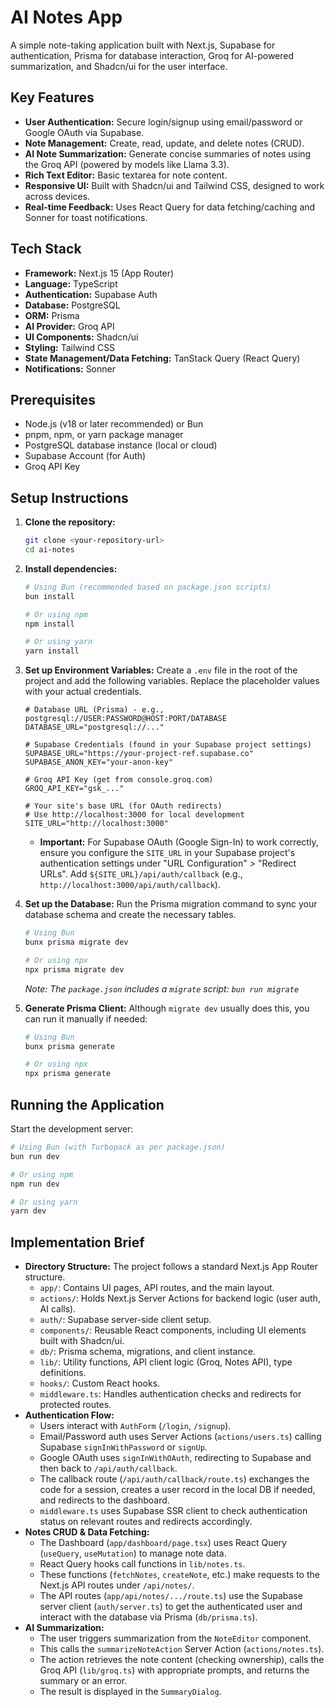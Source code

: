 # AI Notes App

A simple note-taking application built with Next.js, Supabase for authentication, Prisma for database interaction, Groq for AI-powered summarization, and Shadcn/ui for the user interface.

## Key Features

*   **User Authentication:** Secure login/signup using email/password or Google OAuth via Supabase.
*   **Note Management:** Create, read, update, and delete notes (CRUD).
*   **AI Note Summarization:** Generate concise summaries of notes using the Groq API (powered by models like Llama 3.3).
*   **Rich Text Editor:** Basic textarea for note content.
*   **Responsive UI:** Built with Shadcn/ui and Tailwind CSS, designed to work across devices.
*   **Real-time Feedback:** Uses React Query for data fetching/caching and Sonner for toast notifications.

## Tech Stack

*   **Framework:** Next.js 15 (App Router)
*   **Language:** TypeScript
*   **Authentication:** Supabase Auth
*   **Database:** PostgreSQL
*   **ORM:** Prisma
*   **AI Provider:** Groq API
*   **UI Components:** Shadcn/ui
*   **Styling:** Tailwind CSS
*   **State Management/Data Fetching:** TanStack Query (React Query)
*   **Notifications:** Sonner

## Prerequisites

*   Node.js (v18 or later recommended) or Bun
*   pnpm, npm, or yarn package manager
*   PostgreSQL database instance (local or cloud)
*   Supabase Account (for Auth)
*   Groq API Key

## Setup Instructions

1.  **Clone the repository:**
    ```bash
    git clone <your-repository-url>
    cd ai-notes
    ```

2.  **Install dependencies:**
    ```bash
    # Using Bun (recommended based on package.json scripts)
    bun install

    # Or using npm
    npm install

    # Or using yarn
    yarn install
    ```

3.  **Set up Environment Variables:**
    Create a `.env` file in the root of the project and add the following variables. Replace the placeholder values with your actual credentials.

    ```env
    # Database URL (Prisma) - e.g., postgresql://USER:PASSWORD@HOST:PORT/DATABASE
    DATABASE_URL="postgresql://..."

    # Supabase Credentials (found in your Supabase project settings)
    SUPABASE_URL="https://your-project-ref.supabase.co"
    SUPABASE_ANON_KEY="your-anon-key"

    # Groq API Key (get from console.groq.com)
    GROQ_API_KEY="gsk_..."

    # Your site's base URL (for OAuth redirects)
    # Use http://localhost:3000 for local development
    SITE_URL="http://localhost:3000"
    ```
    *   **Important:** For Supabase OAuth (Google Sign-In) to work correctly, ensure you configure the `SITE_URL` in your Supabase project's authentication settings under "URL Configuration" > "Redirect URLs". Add `${SITE_URL}/api/auth/callback` (e.g., `http://localhost:3000/api/auth/callback`).

4.  **Set up the Database:**
    Run the Prisma migration command to sync your database schema and create the necessary tables.

    ```bash
    # Using Bun
    bunx prisma migrate dev

    # Or using npx
    npx prisma migrate dev
    ```
    *Note: The `package.json` includes a `migrate` script: `bun run migrate`*

5.  **Generate Prisma Client:**
    Although `migrate dev` usually does this, you can run it manually if needed:
    ```bash
    # Using Bun
    bunx prisma generate

    # Or using npx
    npx prisma generate
    ```

## Running the Application

Start the development server:

```bash
# Using Bun (with Turbopack as per package.json)
bun run dev

# Or using npm
npm run dev

# Or using yarn
yarn dev
```



## Implementation Brief

*   **Directory Structure:** The project follows a standard Next.js App Router structure.
    *   `app/`: Contains UI pages, API routes, and the main layout.
    *   `actions/`: Holds Next.js Server Actions for backend logic (user auth, AI calls).
    *   `auth/`: Supabase server-side client setup.
    *   `components/`: Reusable React components, including UI elements built with Shadcn/ui.
    *   `db/`: Prisma schema, migrations, and client instance.
    *   `lib/`: Utility functions, API client logic (Groq, Notes API), type definitions.
    *   `hooks/`: Custom React hooks.
    *   `middleware.ts`: Handles authentication checks and redirects for protected routes.
*   **Authentication Flow:**
    *   Users interact with `AuthForm` (`/login`, `/signup`).
    *   Email/Password auth uses Server Actions (`actions/users.ts`) calling Supabase `signInWithPassword` or `signUp`.
    *   Google OAuth uses `signInWithOAuth`, redirecting to Supabase and then back to `/api/auth/callback`.
    *   The callback route (`/api/auth/callback/route.ts`) exchanges the code for a session, creates a user record in the local DB if needed, and redirects to the dashboard.
    *   `middleware.ts` uses Supabase SSR client to check authentication status on relevant routes and redirects accordingly.
*   **Notes CRUD & Data Fetching:**
    *   The Dashboard (`app/dashboard/page.tsx`) uses React Query (`useQuery`, `useMutation`) to manage note data.
    *   React Query hooks call functions in `lib/notes.ts`.
    *   These functions (`fetchNotes`, `createNote`, etc.) make requests to the Next.js API routes under `/api/notes/`.
    *   The API routes (`app/api/notes/.../route.ts`) use the Supabase server client (`auth/server.ts`) to get the authenticated user and interact with the database via Prisma (`db/prisma.ts`).
*   **AI Summarization:**
    *   The user triggers summarization from the `NoteEditor` component.
    *   This calls the `summarizeNoteAction` Server Action (`actions/notes.ts`).
    *   The action retrieves the note content (checking ownership), calls the Groq API (`lib/groq.ts`) with appropriate prompts, and returns the summary or an error.
    *   The result is displayed in the `SummaryDialog`.
